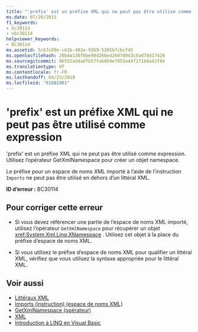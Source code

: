 ```yaml
---
title: "'prefix' est un préfixe XML qui ne peut pas être utilisé comme expression"
ms.date: 07/20/2015
f1_keywords:
- bc30114
- vbc30114
helpviewer_keywords:
- BC30114
ms.assetid: 5cb7c89e-c61b-483a-9369-5285b7cbcf45
ms.openlocfilehash: 20b4a130f6be90d266ed26078043c0ad78d17426
ms.sourcegitcommit: 9b552addadfb57fab0b9e7852ed4f1f1b8a42f8e
ms.translationtype: HT
ms.contentlocale: fr-FR
ms.lasthandoff: 04/23/2019
ms.locfileid: "61682961"
---
```

# <a name="prefix-is-an-xml-prefix-and-cannot-be-used-as-an-expression"></a>'prefix' est un préfixe XML qui ne peut pas être utilisé comme expression
'prefix' est un préfixe XML qui ne peut pas être utilisé comme expression. Utilisez l’opérateur GetXmlNamespace pour créer un objet namespace.  
  
 Le préfixe pour un espace de noms XML importé à l’aide de l’instruction `Imports` ne peut pas être utilisé en dehors d’un littéral XML.  
  
 **ID d’erreur :** BC30114  
  
## <a name="to-correct-this-error"></a>Pour corriger cette erreur  
  
- Si vous devez référencer une partie de l’espace de noms XML importé, utilisez l’opérateur `GetXmlNamespace` pour récupérer un objet <xref:System.Xml.Linq.XNamespace> . Utilisez cet objet à la place du préfixe d’espace de noms XML.  
  
- Si vous utilisez le préfixe d’espace de noms XML pour qualifier un littéral XML, vérifiez que vous utilisez la syntaxe appropriée pour le littéral XML.  
  
## <a name="see-also"></a>Voir aussi

- [Littéraux XML](../../visual-basic/language-reference/xml-literals/index.md)
- [Imports (instruction) (espace de noms XML)](../../visual-basic/language-reference/statements/imports-statement-xml-namespace.md)
- [GetXmlNamespace (opérateur)](../../visual-basic/language-reference/operators/getxmlnamespace-operator.md)
- [XML](../../visual-basic/programming-guide/language-features/xml/index.md)
- [Introduction à LINQ en Visual Basic](../../visual-basic/programming-guide/language-features/linq/introduction-to-linq.md)
